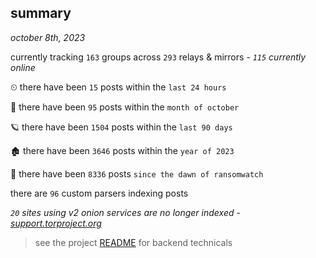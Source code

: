
## summary
_october 8th, 2023_

currently tracking `163` groups across `293` relays & mirrors - _`115` currently online_

⏲ there have been `15` posts within the `last 24 hours`

🦈 there have been `95` posts within the `month of october`

🪐 there have been `1504` posts within the `last 90 days`

🏚 there have been `3646` posts within the `year of 2023`

🦕 there have been `8336` posts `since the dawn of ransomwatch`

there are `96` custom parsers indexing posts

_`20` sites using v2 onion services are no longer indexed - [support.torproject.org](https://support.torproject.org/onionservices/v2-deprecation/)_

> see the project [README](https://github.com/joshhighet/ransomwatch#ransomwatch--) for backend technicals
